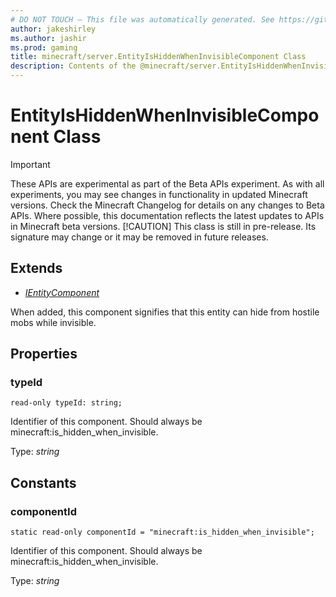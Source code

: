 ```yaml
---
# DO NOT TOUCH — This file was automatically generated. See https://github.com/mojang/minecraftapidocsgenerator to modify descriptions, examples, etc.
author: jakeshirley
ms.author: jashir
ms.prod: gaming
title: minecraft/server.EntityIsHiddenWhenInvisibleComponent Class
description: Contents of the @minecraft/server.EntityIsHiddenWhenInvisibleComponent class.
---
```

# EntityIsHiddenWhenInvisibleComponent Class
>[!IMPORTANT]
>These APIs are experimental as part of the Beta APIs experiment. As with all experiments, you may see changes in functionality in updated Minecraft versions. Check the Minecraft Changelog for details on any changes to Beta APIs. Where possible, this documentation reflects the latest updates to APIs in Minecraft beta versions.
> [!CAUTION]
> This class is still in pre-release.  Its signature may change or it may be removed in future releases.

## Extends
- [*IEntityComponent*](IEntityComponent.md)

When added, this component signifies that this entity can hide from hostile mobs while invisible.

## Properties

### **typeId**
`read-only typeId: string;`

Identifier of this component. Should always be minecraft:is_hidden_when_invisible.

Type: *string*

## Constants

### **componentId**
`static read-only componentId = "minecraft:is_hidden_when_invisible";`

Identifier of this component. Should always be minecraft:is_hidden_when_invisible.

Type: *string*
